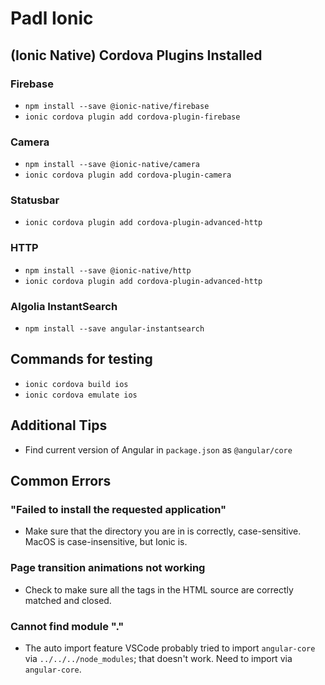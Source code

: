 # Padl Ionic

## (Ionic Native) Cordova Plugins Installed
### Firebase
* `npm install --save @ionic-native/firebase`
* `ionic cordova plugin add cordova-plugin-firebase`
### Camera
* `npm install --save @ionic-native/camera`
* `ionic cordova plugin add cordova-plugin-camera`
### Statusbar
* `ionic cordova plugin add cordova-plugin-advanced-http`
### HTTP
* `npm install --save @ionic-native/http`
* `ionic cordova plugin add cordova-plugin-advanced-http`
### Algolia InstantSearch
* `npm install --save angular-instantsearch`

## Commands for testing
* `ionic cordova build ios`
* `ionic cordova emulate ios`

## Additional Tips
* Find current version of Angular in `package.json` as `@angular/core`

## Common Errors

### "Failed to install the requested application"
* Make sure that the directory you are in is correctly, case-sensitive. MacOS is case-insensitive, but Ionic is.

### Page transition animations not working
* Check to make sure all the tags in the HTML source are correctly matched and closed.

### Cannot find module "."
* The auto import feature VSCode probably tried to import `angular-core` via `../../../node_modules`; that doesn't work. Need to import via `angular-core`.